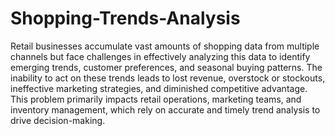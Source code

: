 # Shopping-Trends-Analysis
Retail businesses accumulate vast amounts of shopping data from multiple channels but face challenges in effectively analyzing this data to identify emerging trends, customer preferences, and seasonal buying patterns. The inability to act on these trends leads to lost revenue, overstock or stockouts, ineffective marketing strategies, and diminished competitive advantage. This problem primarily impacts retail operations, marketing teams, and inventory management, which rely on accurate and timely trend analysis to drive decision-making. 
